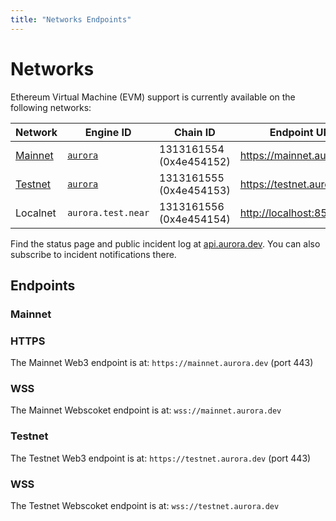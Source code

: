 ```yaml
---
title: "Networks Endpoints"
---
```


# Networks

Ethereum Virtual Machine (EVM) support is currently available on the
following networks:

<div class="networks-table"></div>

Network  | Engine ID                  | Chain ID                | Endpoint URL
-------- | -------------------------- | ----------------------- | ------------
[Mainnet](#mainnet) | [`aurora`][aurora@Mainnet] | 1313161554 (0x4e454152) | <https://mainnet.aurora.dev>
[Testnet](#testnet) | [`aurora`][aurora@Testnet] | 1313161555 (0x4e454153) | <https://testnet.aurora.dev>
Localnet | `aurora.test.near`         | 1313161556 (0x4e454154) | <http://localhost:8545>

Find the status page and public incident log at
[api.aurora.dev](https://api.aurora.dev).
You can also subscribe to incident notifications there.

## Endpoints

### Mainnet

### HTTPS

The Mainnet Web3 endpoint is at: `https://mainnet.aurora.dev` (port 443)

### WSS

The Mainnet Webscoket endpoint is at: `wss://mainnet.aurora.dev`

### Testnet

The Testnet Web3 endpoint is at: `https://testnet.aurora.dev` (port 443)

### WSS

The Testnet Webscoket endpoint is at: `wss://testnet.aurora.dev`

[aurora@Mainnet]: https://explorer.near.org/accounts/aurora
[aurora@Testnet]: https://explorer.testnet.near.org/accounts/aurora

[mainnet.aurora.dev]: https://mainnet.aurora.dev
[testnet.aurora.dev]: https://testnet.aurora.dev
